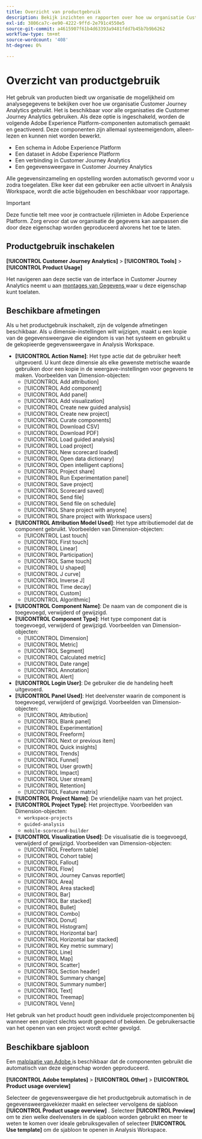 ```yaml
---
title: Overzicht van productgebruik
description: Bekijk inzichten en rapporten over hoe uw organisatie Customer Journey Analytics gebruikt.
exl-id: 3806ca7c-ee90-4222-9ffd-2e791c4550e5
source-git-commit: a4615907f61b4d63393a9481fdd7b45b7b9b6262
workflow-type: tm+mt
source-wordcount: '408'
ht-degree: 0%

---
```


# Overzicht van productgebruik

Het gebruik van producten biedt uw organisatie de mogelijkheid om analysegegevens te bekijken over hoe uw organisatie Customer Journey Analytics gebruikt. Het is beschikbaar voor alle organisaties die Customer Journey Analytics gebruiken. Als deze optie is ingeschakeld, worden de volgende Adobe Experience Platform-componenten automatisch gemaakt en geactiveerd. Deze componenten zijn allemaal systeemeigendom, alleen-lezen en kunnen niet worden bewerkt.

* Een schema in Adobe Experience Platform
* Een dataset in Adobe Experience Platform
* Een verbinding in Customer Journey Analytics
* Een gegevensweergave in Customer Journey Analytics

Alle gegevensinzameling en opstelling worden automatisch gevormd voor u zodra toegelaten. Elke keer dat een gebruiker een actie uitvoert in Analysis Workspace, wordt die actie bijgehouden en beschikbaar voor rapportage.

>[!IMPORTANT]
>
>Deze functie telt mee voor je contractuele rijlimieten in Adobe Experience Platform. Zorg ervoor dat uw organisatie de gegevens kan aanpassen die door deze eigenschap worden geproduceerd alvorens het toe te laten.

## Productgebruik inschakelen

**[!UICONTROL Customer Journey Analytics]** > **[!UICONTROL Tools]** > **[!UICONTROL Product Usage]**

Het navigeren aan deze sectie van de interface in Customer Journey Analytics neemt u aan [ montages van Gegevens ](data-settings.md) waar u deze eigenschap kunt toelaten.

## Beschikbare afmetingen

Als u het productgebruik inschakelt, zijn de volgende afmetingen beschikbaar. Als u dimensie-instellingen wilt wijzigen, maakt u een kopie van de gegevensweergave die eigendom is van het systeem en gebruikt u de gekopieerde gegevensweergave in Analysis Workspace.

* **[!UICONTROL Action Name]**: Het type actie dat de gebruiker heeft uitgevoerd. U kunt deze dimensie als elke gewenste metrische waarde gebruiken door een kopie in de weergave-instellingen voor gegevens te maken. Voorbeelden van Dimension-objecten:
   * [!UICONTROL Add attribution]
   * [!UICONTROL Add component]
   * [!UICONTROL Add panel]
   * [!UICONTROL Add visualization]
   * [!UICONTROL Create new guided analysis]
   * [!UICONTROL Create new project]
   * [!UICONTROL Curate components]
   * [!UICONTROL Download CSV]
   * [!UICONTROL Download PDF]
   * [!UICONTROL Load guided analysis]
   * [!UICONTROL Load project]
   * [!UICONTROL New scorecard loaded]
   * [!UICONTROL Open data dictionary]
   * [!UICONTROL Open intelligent captions]
   * [!UICONTROL Project share]
   * [!UICONTROL Run Experimentation panel]
   * [!UICONTROL Save project]
   * [!UICONTROL Scorecard saved]
   * [!UICONTROL Send file]
   * [!UICONTROL Send file on schedule]
   * [!UICONTROL Share project with anyone]
   * [!UICONTROL Share project with Workspace users]
* **[!UICONTROL Attribution Model Used]**: Het type attributiemodel dat de component gebruikt. Voorbeelden van Dimension-objecten:
   * [!UICONTROL Last touch]
   * [!UICONTROL First touch]
   * [!UICONTROL Linear]
   * [!UICONTROL Participation]
   * [!UICONTROL Same touch]
   * [!UICONTROL U shaped]
   * [!UICONTROL J curve]
   * [!UICONTROL Inverse J]
   * [!UICONTROL Time decay]
   * [!UICONTROL Custom]
   * [!UICONTROL Algorithmic]
* **[!UICONTROL Component Name]**: De naam van de component die is toegevoegd, verwijderd of gewijzigd.
* **[!UICONTROL Component Type]**: Het type component dat is toegevoegd, verwijderd of gewijzigd. Voorbeelden van Dimension-objecten:
   * [!UICONTROL Dimension]
   * [!UICONTROL Metric]
   * [!UICONTROL Segment]
   * [!UICONTROL Calculated metric]
   * [!UICONTROL Date range]
   * [!UICONTROL Annotation]
   * [!UICONTROL Alert]
* **[!UICONTROL Login User]**: De gebruiker die de handeling heeft uitgevoerd.
* **[!UICONTROL Panel Used]**: Het deelvenster waarin de component is toegevoegd, verwijderd of gewijzigd. Voorbeelden van Dimension-objecten:
   * [!UICONTROL Attribution]
   * [!UICONTROL Blank panel]
   * [!UICONTROL Experimentation]
   * [!UICONTROL Freeform]
   * [!UICONTROL Next or previous item]
   * [!UICONTROL Quick insights]
   * [!UICONTROL Trends]
   * [!UICONTROL Funnel]
   * [!UICONTROL User growth]
   * [!UICONTROL Impact]
   * [!UICONTROL User stream]
   * [!UICONTROL Retention]
   * [!UICONTROL Feature matrix]
* **[!UICONTROL Project Name]**: De vriendelijke naam van het project.
* **[!UICONTROL Project Type]**: Het projecttype. Voorbeelden van Dimension-objecten:
   * `workspace-projects`
   * `guided-analysis`
   * `mobile-scorecard-builder`
* **[!UICONTROL Visualization Used]**: De visualisatie die is toegevoegd, verwijderd of gewijzigd. Voorbeelden van Dimension-objecten:
   * [!UICONTROL Freeform table]
   * [!UICONTROL Cohort table]
   * [!UICONTROL Fallout]
   * [!UICONTROL Flow]
   * [!UICONTROL Journey Canvas reportlet]
   * [!UICONTROL Area]
   * [!UICONTROL Area stacked]
   * [!UICONTROL Bar]
   * [!UICONTROL Bar stacked]
   * [!UICONTROL Bullet]
   * [!UICONTROL Combo]
   * [!UICONTROL Donut]
   * [!UICONTROL Histogram]
   * [!UICONTROL Horizontal bar]
   * [!UICONTROL Horizontal bar stacked]
   * [!UICONTROL Key metric summary]
   * [!UICONTROL Line]
   * [!UICONTROL Map]
   * [!UICONTROL Scatter]
   * [!UICONTROL Section header]
   * [!UICONTROL Summary change]
   * [!UICONTROL Summary number]
   * [!UICONTROL Text]
   * [!UICONTROL Treemap]
   * [!UICONTROL Venn]

Het gebruik van het product houdt geen individuele projectcomponenten bij wanneer een project slechts wordt geopend of bekeken. De gebruikersactie van het openen van een project wordt echter gevolgd.

## Beschikbare sjabloon

Een [ malplaatje van Adobe ](/help/analysis-workspace/templates/use-templates.md) is beschikbaar dat de componenten gebruikt die automatisch van deze eigenschap worden geproduceerd.

**[!UICONTROL Adobe templates]** > **[!UICONTROL Other]** > **[!UICONTROL Product usage overview]**

Selecteer de gegevensweergave die het productgebruik automatisch in de gegevensweergavekiezer maakt en selecteer vervolgens de sjabloon **[!UICONTROL Product usage overview]** . Selecteer **[!UICONTROL Preview]** om te zien welke deelvensters in de sjabloon worden gebruikt en meer te weten te komen over ideale gebruiksgevallen of selecteer **[!UICONTROL Use template]** om de sjabloon te openen in Analysis Workspace.
